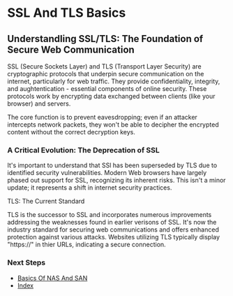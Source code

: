# SSL And TLS Basics

## Understandling SSL/TLS: The Foundation of Secure Web Communication
SSL (Secure Sockets Layer) and TLS (Transport Layer Security) are cryptographic protocols that underpin secure communication on the internet, particularly for web traffic. They provide confidentiality, integrity, and aughtentication - essential components of online security. These protocols work by encrypting data exchanged between clients (like your browser) and servers.

The core function is to prevent eavesdropping; even if an attacker intercepts network packets, they won't be able to decipher the encrypted content without the correct decryption keys.

### A Critical Evolution: The Deprecation of SSL

It's important to understand that SSl has been superseded by TLS due to identified security vulnerabilities. Modern Web browsers have largely phased out support for SSL, recognizing its inherent risks. This isn't a minor update; it represents a shift in internet security practices.

TLS: The Current Standard

TLS is the successor to SSL and incorporates numerous improvements addressing the weaknesses found in earlier verisons of SSL. It's now the industry standard for securing web communications and offers enhanced protection against various attacks. Websites utilizing TLS typically display "https://" in thier URLs, indicating a secure connection.

### Next Steps
- [Basics Of NAS And SAN](https://github.com/Sisu-Sus/CyberSec-RoadMap/blob/main/Networking_Knowledge/Basics_Of_NAS_And_SAN.md)
- [Index](https://github.com/Sisu-Sus/CyberSec-RoadMap/blob/main/index.md)
